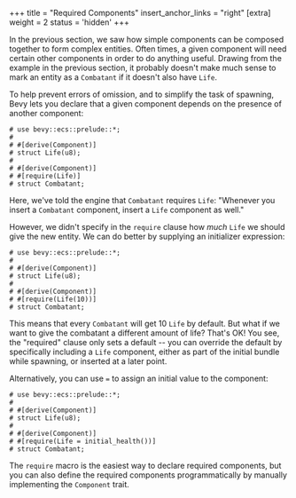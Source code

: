 +++
title = "Required Components"
insert_anchor_links = "right"
[extra]
weight = 2
status = 'hidden'
+++

In the previous section, we saw how simple components can be composed together to form complex
entities. Often times, a given component will need certain other components in order to do anything
useful. Drawing from the example in the previous section, it probably doesn't make much sense to
mark an entity as a `Combatant` if it doesn't also have `Life`.

To help prevent errors of omission, and to simplify the task of spawning, Bevy lets you declare
that a given component depends on the presence of another component:

```rust,hide_lines=1-5
# use bevy::ecs::prelude::*;
#
# #[derive(Component)]
# struct Life(u8);
#
# #[derive(Component)]
# #[require(Life)]
# struct Combatant;
```

Here, we've told the engine that `Combatant` requires `Life`: "Whenever you insert a `Combatant`
component, insert a `Life` component as well."

However, we didn't specify in the `require` clause how _much_ `Life` we should give the new entity.
We can do better by supplying an initializer expression:

```rust,hide_lines=1-5
# use bevy::ecs::prelude::*;
#
# #[derive(Component)]
# struct Life(u8);
#
# #[derive(Component)]
# #[require(Life(10))]
# struct Combatant;
```

This means that every `Combatant` will get 10 `Life` by default. But what if we want to give the
combatant a different amount of life? That's OK! You see, the "required" clause only sets a
default -- you can override the default by specifically including a `Life` component, either
as part of the initial bundle while spawning, or inserted at a later point.

Alternatively, you can use `=` to assign an initial value to the component:

```rust,hide_lines=1-5
# use bevy::ecs::prelude::*;
#
# #[derive(Component)]
# struct Life(u8);
#
# #[derive(Component)]
# #[require(Life = initial_health())]
# struct Combatant;
```

The `require` macro is the easiest way to declare required components, but you can also define
the required components programmatically by manually implementing the `Component` trait.
